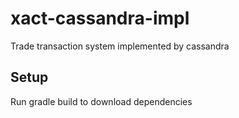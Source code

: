 # xact-cassandra-impl
Trade transaction system implemented by cassandra

## Setup
Run gradle build to download dependencies